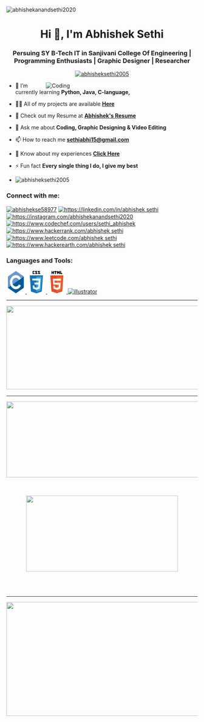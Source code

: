 <img align="center" src="https://github.com/AbhishekSethi2005/AbhishekSethi2005/assets/143688066/790acaf3-9e76-47e6-aca5-21c74a5c9ad6" alt="abhishekanandsethi2020" height="300" width="4000" />

<h1 align="center">Hi 👋, I'm Abhishek Sethi</h1>
<h3 align="center">Persuing SY B-Tech IT in Sanjivani College Of Engineering | Programming Enthusiasts | Graphic Designer | Researcher</h3>

<p align="center"> <a href="https://github.com/ryo-ma/github-profile-trophy"><img src="https://github-profile-trophy.vercel.app/?username=abhisheksethi2005" alt="abhisheksethi2005" /></a> </p>

<img align="right" alt="Coding" width="400" src="https://camo.githubusercontent.com/7de37139d0b4c1ce40865e799b446c0e963a3dd8fb68d239707237c40604fa3d/68747470733a2f2f63646e2e6472696262626c652e636f6d2f75736572732f3733303730332f73637265656e73686f74732f363538313234332f6176656e746f2e676966">


- 🌱 I’m currently learning **Python, Java, C-language,**

- 👨‍💻 All of my projects are available [**Here**](https://rb.gy/042d9q)

- 📝 Check out my Resume at [**Abhishek's Resume**](https://shorturl.at/KrISz)

- 💬 Ask me about **Coding, Graphic Designing & Video Editing**

- 📫 How to reach me **sethiabhi15@gmail.com**

- 📄 Know about my experiences [**Click Here**](https://shorturl.at/KrISz)

- ⚡ Fun fact **Every single thing I do, I give my best**

- <p align="left"> <img src="https://komarev.com/ghpvc/?username=abhisheksethi2005&label=Profile%20views&color=blue&style=flat" alt="abhisheksethi2005" />  </p>


<h3 align="left">Connect with me:</h3>
<p align="left">
<a href="https://twitter.com/abhishekse58977" target="blank"><img align="center" src="https://raw.githubusercontent.com/rahuldkjain/github-profile-readme-generator/master/src/images/icons/Social/twitter.svg" alt="abhishekse58977" height="50" width="60" /></a>
<a href="https://linkedin.com/in/https://linkedin.com/in/abhishek sethi" target="blank"><img align="center" src="https://raw.githubusercontent.com/rahuldkjain/github-profile-readme-generator/master/src/images/icons/Social/linked-in-alt.svg" alt="https://linkedin.com/in/abhishek sethi" height="50" width="60" /></a>
<a href="https://instagram.com/https://instagram.com/abhishekanandsethi2020" target="blank"><img align="center" src="https://raw.githubusercontent.com/rahuldkjain/github-profile-readme-generator/master/src/images/icons/Social/instagram.svg" alt="https://instagram.com/abhishekanandsethi2020" height="50" width="60" /></a>
<a href="https://www.codechef.com/users/https://www.codechef.com/users/sethi_abhishek" target="blank"><img align="center" src="https://cdn.jsdelivr.net/npm/simple-icons@3.1.0/icons/codechef.svg" alt="https://www.codechef.com/users/sethi_abhishek" height="50" width="60" /></a>
<a href="https://www.hackerrank.com/https://www.hackerrank.com/abhishek sethi" target="blank"><img align="center" src="https://raw.githubusercontent.com/rahuldkjain/github-profile-readme-generator/master/src/images/icons/Social/hackerrank.svg" alt="https://www.hackerrank.com/abhishek sethi" height="50" width="60" /></a>
<a href="https://www.leetcode.com/https://www.leetcode.com/abhishek sethi" target="blank"><img align="center" src="https://raw.githubusercontent.com/rahuldkjain/github-profile-readme-generator/master/src/images/icons/Social/leet-code.svg" alt="https://www.leetcode.com/abhishek sethi" height="50" width="60" /></a>
<a href="https://www.hackerearth.com/https://www.hackerearth.com/abhishek sethi" target="blank"><img align="center" src="https://raw.githubusercontent.com/rahuldkjain/github-profile-readme-generator/master/src/images/icons/Social/hackerearth.svg" alt="https://www.hackerearth.com/abhishek sethi" height="50" width="60" /></a>
</p>

<h3 align="left">Languages and Tools:</h3>
<p align="left"> <a href="https://www.cprogramming.com/" target="_blank" rel="noreferrer"> <img src="https://raw.githubusercontent.com/devicons/devicon/master/icons/c/c-original.svg" alt="c" width="50" height="60"/> </a> <a href="https://www.w3schools.com/css/" target="_blank" rel="noreferrer"> <img src="https://raw.githubusercontent.com/devicons/devicon/master/icons/css3/css3-original-wordmark.svg" alt="css3" width="50" height="60"/> </a> <a href="https://www.w3.org/html/" target="_blank" rel="noreferrer"> <img src="https://raw.githubusercontent.com/devicons/devicon/master/icons/html5/html5-original-wordmark.svg" alt="html5" width="50" height="60"/> </a> <a href="https://www.adobe.com/in/products/illustrator.html" target="_blank" rel="noreferrer"> <img src="https://www.vectorlogo.zone/logos/adobe_illustrator/adobe_illustrator-icon.svg" alt="illustrator" width="50" height="50"/> </a> 


<hr>

<p align="center">
  <img width="800" height="220" src="https://streak-stats.demolab.com?user=abhisheksethi2005&theme=highcontrast&hide_border=true&border_radius=5&card_width=800">
</p>

<hr>

<p align="center">
  <img width="600" height="200" src="https://github-readme-stats.vercel.app/api?username=abhisheksethi2005&show_icons=true&theme=vision-friendly-dark">
</p>

<br>


<p align="center">
  <img width="400" height="200" src="https://github-readme-stats.vercel.app/api/top-langs/?username=abhisheksethi2005&size_weight=0.0005&count_weight=0.3&layout=compact&theme=vision-friendly-dark">
</p>

<br>

<div id="header" align="center">
  <img src="https://komarev.com/ghpvc/?username=abhisheksethi2005&style=for-the-badge&color=blue" alt=""/>
</div>

<hr>

<img align="center" src="https://github.com/sammorozov/sammorozov/blob/main/assets/github-snake.svg" height="300" width="4000" />
